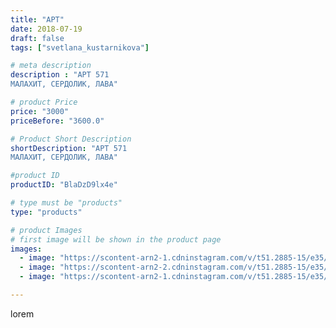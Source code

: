 ```yaml
---
title: "АРТ"
date: 2018-07-19
draft: false
tags: ["svetlana_kustarnikova"]

# meta description
description : "АРТ 571
МАЛАХИТ, СЕРДОЛИК, ЛАВА"

# product Price
price: "3000"
priceBefore: "3600.0"

# Product Short Description
shortDescription: "АРТ 571
МАЛАХИТ, СЕРДОЛИК, ЛАВА"

#product ID
productID: "BlaDzD9lx4e"

# type must be "products"
type: "products"

# product Images
# first image will be shown in the product page
images:
  - image: "https://scontent-arn2-1.cdninstagram.com/v/t51.2885-15/e35/36712392_212728636112901_8458012936336572416_n.jpg?_nc_ht=scontent-arn2-1.cdninstagram.com&_nc_cat=109&_nc_ohc=A-V7BDBbatMAX_253zf&se=8&tp=1&oh=0e4e6a24aa3a2ea5efb19cd855302582&oe=605FE64C&ig_cache_key=MTgyNjc4OTAxMDM0MTYyNjc5Mg%3D%3D.2"
  - image: "https://scontent-arn2-2.cdninstagram.com/v/t51.2885-15/e35/36979482_2059354904097600_2828285347949969408_n.jpg?_nc_ht=scontent-arn2-2.cdninstagram.com&_nc_cat=100&_nc_ohc=a3RysE2VhWIAX-I69vt&se=7&tp=1&oh=5f36004cac11a40269ca7c74118ecb2a&oe=605FA7E3&ig_cache_key=MTgyNjc4OTAyNDU0MzU5MjUwMQ%3D%3D.2"
  - image: "https://scontent-arn2-1.cdninstagram.com/v/t51.2885-15/e35/36695908_216608589059701_1621125175263100928_n.jpg?_nc_ht=scontent-arn2-1.cdninstagram.com&_nc_cat=101&_nc_ohc=cFR-gsK05PwAX81kXXP&se=7&tp=1&oh=803156fd62a97401e9d0e1b374eb1bdd&oe=605E886C&ig_cache_key=MTgyNjc4OTAzOTUwODg0MDUyMg%3D%3D.2"

---
```

lorem
